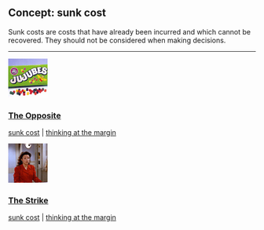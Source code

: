 ## Concept: sunk cost

Sunk costs are costs that have already been incurred and which cannot be recovered. They should not be considered when making decisions.

<hr>
<div class="clip-listing">
<img src="media/icons/opposite.jpg" alt="The Opposite icon">

### [The Opposite](/clip/54/)

[sunk cost](/concept/sunk-cost/) | [thinking at the margin](/concept/thinking-at-the-margin/)
</div>

<div class="clip-listing">
<img src="media/icons/strike_clip1.jpg" alt="The Strike icon">

### [The Strike](/clip/88/)

[sunk cost](/concept/sunk-cost/) | [thinking at the margin](/concept/thinking-at-the-margin/)
</div>

